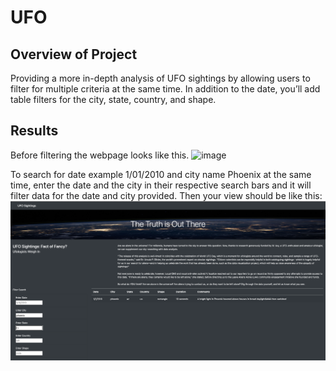# UFO

## Overview of Project

Providing a more in-depth analysis of UFO sightings by allowing users to filter for multiple criteria at the same time. In addition to the date, you’ll add table filters for the city, state, country, and shape.


## Results
Before filtering the webpage looks like this.
![image](https://github.com/Elfreda2019/UFO/commit/13bdfcfd230490d51f12df2fe8315492cefb6e3a)


 
To search for date example 1/01/2010 and city name Phoenix at the same time, enter the date and the city in their respective search bars and it will filter data for the date and city provided. Then your view should be like this:
![image](https://github.com/Elfreda2019/UFO/blob/main/static/images/ufo_2.png)
